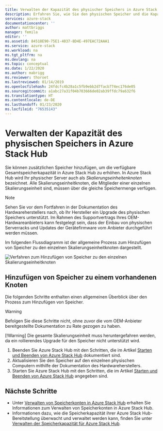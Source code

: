 ```yaml
---
title: Verwalten der Kapazität des physischer Speichers in Azure Stack Hub | Microsoft-Dokumentation
description: Erfahren Sie, wie Sie den physischen Speicher und die Kapazität in Azure Stack Hub überwachen und verwalten können.
services: azure-stack
documentationcenter: ''
author: mattbriggs
manager: femila
editor: ''
ms.assetid: 84518E90-75E1-4037-8D4E-497EAC72AAA1
ms.service: azure-stack
ms.workload: na
ms.tgt_pltfrm: na
ms.devlang: na
ms.topic: conceptual
ms.date: 1/22/2020
ms.author: mabrigg
ms.reviewer: thoroet
ms.lastreviewed: 01/14/2019
ms.openlocfilehash: 24fdcfc4b28a1c5fb9ebb2d7facb774ec176de05
ms.sourcegitcommit: a1abc27a31f04b703666de02ab39ffdc79a632f6
ms.translationtype: HT
ms.contentlocale: de-DE
ms.lasthandoff: 01/23/2020
ms.locfileid: "76535143"
---
```

# <a name="manage-physical-memory-capacity-in-azure-stack-hub"></a>Verwalten der Kapazität des physischen Speichers in Azure Stack Hub

Sie können zusätzlichen Speicher hinzufügen, um die verfügbare Gesamtspeicherkapazität in Azure Stack Hub zu erhöhen. In Azure Stack Hub wird Ihr physischer Server auch als *Skalierungseinheitenknoten* bezeichnet. Alle Skalierungseinheitknoten, die Mitglieder einer einzelnen Skalierungseinheit sind, müssen über die gleiche Speichermenge verfügen.

> [!note]  
> Sehen Sie vor dem Fortfahren in der Dokumentation des Hardwareherstellers nach, ob Ihr Hersteller ein Upgrade des physischen Speichers unterstützt. Im Rahmen des Supportvertrags Ihres OEM-Hardwareanbieters kann festgelegt sein, dass der Einbau von physischen Serverracks und Updates der Gerätefirmware vom Anbieter durchgeführt werden müssen.

Im folgenden Flussdiagramm ist der allgemeine Prozess zum Hinzufügen von Speicher zu den einzelnen Skalierungseinheitknoten dargestellt.

![Verfahren zum Hinzufügen von Speicher zu den einzelnen Skalierungseinheitknoten](media/azure-stack-manage-storage-physical-capacity/process-to-add-memory-to-scale-unit.png)

## <a name="add-memory-to-an-existing-node"></a>Hinzufügen von Speicher zu einem vorhandenen Knoten
Die folgenden Schritte enthalten einen allgemeinen Überblick über den Prozess zum Hinzufügen von Speicher.

> [!Warning]
> Befolgen Sie diese Schritte nicht, ohne zuvor die vom OEM-Anbieter bereitgestellte Dokumentation zu Rate gezogen zu haben.
> 
> [!Warning]
> Die gesamte Skalierungseinheit muss heruntergefahren werden, da ein rollierendes Upgrade für den Speicher nicht unterstützt wird.

1. Beenden Sie Azure Stack Hub mit den Schritten, die im Artikel [Starten und Beenden von Azure Stack Hub](azure-stack-start-and-stop.md) dokumentiert sind.
2. Aktualisieren Sie den Speicher auf den einzelnen physischen Computern mithilfe der Dokumentation des Hardwareherstellers.
3. Starten Sie Azure Stack Hub mit den Schritten, die im Artikel [Starten und Beenden von Azure Stack Hub](azure-stack-start-and-stop.md) angegeben sind.

## <a name="next-steps"></a>Nächste Schritte

 - Unter [Verwalten von Speicherkonten in Azure Stack Hub](azure-stack-manage-storage-accounts.md) erhalten Sie Informationen zum Verwalten von Speicherkonten in Azure Stack Hub.
 - Informationen dazu, wie die Speicherkapazität ihrer Azure Stack Hub-Bereitstellung überwacht und verwaltet werden kann, finden Sie unter [Verwalten der Speicherkapazität für Azure Stack Hub](azure-stack-manage-storage-shares.md).
